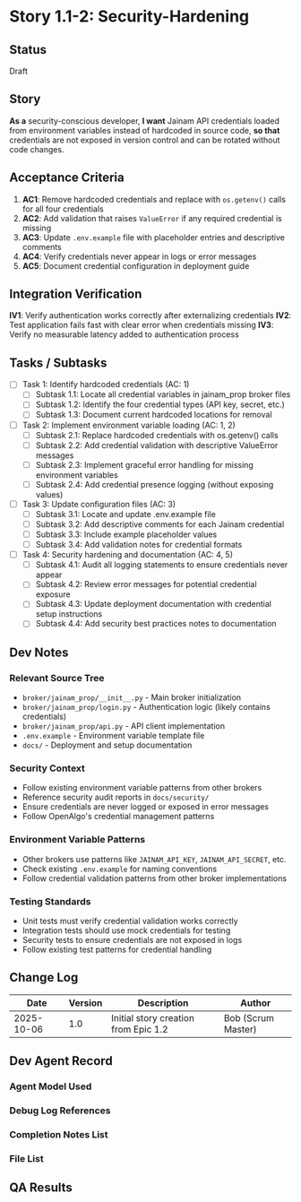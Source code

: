 # Story 1.1-2: Security-Hardening

## Status
Draft

## Story

**As a** security-conscious developer,
**I want** Jainam API credentials loaded from environment variables instead of hardcoded in source code,
**so that** credentials are not exposed in version control and can be rotated without code changes.

## Acceptance Criteria

1. **AC1**: Remove hardcoded credentials and replace with `os.getenv()` calls for all four credentials
2. **AC2**: Add validation that raises `ValueError` if any required credential is missing
3. **AC3**: Update `.env.example` file with placeholder entries and descriptive comments
4. **AC4**: Verify credentials never appear in logs or error messages
5. **AC5**: Document credential configuration in deployment guide

## Integration Verification

**IV1**: Verify authentication works correctly after externalizing credentials
**IV2**: Test application fails fast with clear error when credentials missing
**IV3**: Verify no measurable latency added to authentication process

## Tasks / Subtasks

- [ ] Task 1: Identify hardcoded credentials (AC: 1)
  - [ ] Subtask 1.1: Locate all credential variables in jainam_prop broker files
  - [ ] Subtask 1.2: Identify the four credential types (API key, secret, etc.)
  - [ ] Subtask 1.3: Document current hardcoded locations for removal

- [ ] Task 2: Implement environment variable loading (AC: 1, 2)
  - [ ] Subtask 2.1: Replace hardcoded credentials with os.getenv() calls
  - [ ] Subtask 2.2: Add credential validation with descriptive ValueError messages
  - [ ] Subtask 2.3: Implement graceful error handling for missing environment variables
  - [ ] Subtask 2.4: Add credential presence logging (without exposing values)

- [ ] Task 3: Update configuration files (AC: 3)
  - [ ] Subtask 3.1: Locate and update .env.example file
  - [ ] Subtask 3.2: Add descriptive comments for each Jainam credential
  - [ ] Subtask 3.3: Include example placeholder values
  - [ ] Subtask 3.4: Add validation notes for credential formats

- [ ] Task 4: Security hardening and documentation (AC: 4, 5)
  - [ ] Subtask 4.1: Audit all logging statements to ensure credentials never appear
  - [ ] Subtask 4.2: Review error messages for potential credential exposure
  - [ ] Subtask 4.3: Update deployment documentation with credential setup instructions
  - [ ] Subtask 4.4: Add security best practices notes to documentation

## Dev Notes

### Relevant Source Tree
- `broker/jainam_prop/__init__.py` - Main broker initialization
- `broker/jainam_prop/login.py` - Authentication logic (likely contains credentials)
- `broker/jainam_prop/api.py` - API client implementation
- `.env.example` - Environment variable template file
- `docs/` - Deployment and setup documentation

### Security Context
- Follow existing environment variable patterns from other brokers
- Reference security audit reports in `docs/security/`
- Ensure credentials are never logged or exposed in error messages
- Follow OpenAlgo's credential management patterns

### Environment Variable Patterns
- Other brokers use patterns like `JAINAM_API_KEY`, `JAINAM_API_SECRET`, etc.
- Check existing `.env.example` for naming conventions
- Follow credential validation patterns from other broker implementations

### Testing Standards
- Unit tests must verify credential validation works correctly
- Integration tests should use mock credentials for testing
- Security tests to ensure credentials are not exposed in logs
- Follow existing test patterns for credential handling

## Change Log

| Date | Version | Description | Author |
|------|---------|-------------|--------|
| 2025-10-06 | 1.0 | Initial story creation from Epic 1.2 | Bob (Scrum Master) |

## Dev Agent Record

### Agent Model Used

### Debug Log References

### Completion Notes List

### File List

## QA Results
